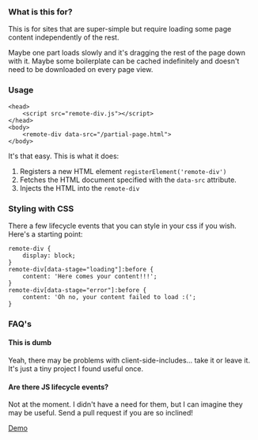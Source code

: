 ### What is this for?

This is for sites that are super-simple but require loading some page content
independently of the rest.

Maybe one part loads slowly and it's dragging the rest of the page down with
it. Maybe some boilerplate can be cached indefinitely and doesn't need to be
downloaded on every page view.

### Usage

    <head>
        <script src="remote-div.js"></script>
    </head>
    <body>
        <remote-div data-src="/partial-page.html">
    </body>

It's that easy. This is what it does:

1.  Registers a new HTML element `registerElement('remote-div')`
2.  Fetches the HTML document specified with the `data-src` attribute.
3.  Injects the HTML into the `remote-div`

### Styling with CSS

There a few lifecycle events that you can style in your css if you wish.
Here's a starting point:

    remote-div {
        display: block;
    }
    remote-div[data-stage="loading"]:before {
        content: 'Here comes your content!!!';
    }
    remote-div[data-stage="error"]:before {
        content: 'Oh no, your content failed to load :(';
    }

### FAQ's

#### This is dumb

Yeah, there may be problems with client-side-includes… take it or leave it.
It's just a tiny project I found useful once.

#### Are there JS lifecycle events?

Not at the moment. I didn't have a need for them, but I can imagine they may
be useful. Send a pull request if you are so inclined!

[Demo](https://andyvanee.github.io/remote-div/index.html)
